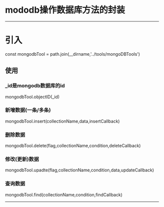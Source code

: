 
# mododb操作数据库方法的封装
------

# 引入
const mongodbTool = path.join(__dirname,'../tools/mongoDBTools')

## 使用

### _id是mongodb数据库的id

mongodbTool.objectID(_id)

### 新增数据(一条/多条)
mongodbTool.insert(collectionName,data,insertCallback)

### 删除数据
mongodbTool.delete(flag,collectionName,condition,deleteCallback)

### 修改(更新)数据
mongodbTool.upadte(flag,collectionName,condition,data,updateCallback)

### 查询数据
mongodbTool.find(collectionName,condition,findCallback)

---------------
